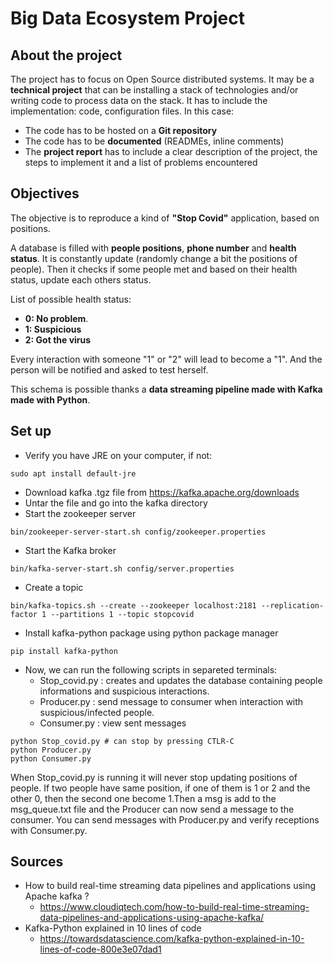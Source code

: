 # Big Data Ecosystem Project

## About the project

The project has to focus on Open Source distributed systems.
It may be a **technical project** that can be installing a stack of technologies and/or writing code to process data on the stack. It has to include the implementation: code, configuration files. In this case:
- The code has to be hosted on a **Git repository**
- The code has to be **documented** (READMEs, inline comments)
- The **project report** has to include a clear description of the project, the steps to implement it and a list of problems encountered

## Objectives

The objective is to reproduce a kind of **"Stop Covid"** application, based on positions.

A database is filled with **people positions**, **phone number** and **health status**. It is constantly update (randomly change a bit the positions of people). Then it checks if some people met and based on their health status, update each others status.

List of possible health status:
- **0: No problem**.
- **1: Suspicious**
- **2: Got the virus**

Every interaction with someone "1" or "2" will lead to become a "1". And the person will be notified and asked to test herself.

This schema is possible thanks a **data streaming pipeline made with Kafka made with Python**.

## Set up

- Verify you have JRE on your computer, if not:
```
sudo apt install default-jre
```
- Download kafka .tgz file from https://kafka.apache.org/downloads
- Untar the file and go into the kafka directory
- Start the zookeeper server
```
bin/zookeeper-server-start.sh config/zookeeper.properties
```
- Start the Kafka broker
```
bin/kafka-server-start.sh config/server.properties
```
- Create a topic
```
bin/kafka-topics.sh --create --zookeeper localhost:2181 --replication-factor 1 --partitions 1 --topic stopcovid
```
- Install kafka-python package using python package manager
```
pip install kafka-python
```
- Now, we can run the following scripts in separeted terminals:
  - Stop_covid.py : creates and updates the database containing people informations and suspicious interactions.
  - Producer.py : send message to consumer when interaction with suspicious/infected people.
  - Consumer.py : view sent messages
```
python Stop_covid.py # can stop by pressing CTLR-C
python Producer.py
python Consumer.py
``` 

When Stop_covid.py is running it will never stop updating positions of people. If two people have same position, if one of them is 1 or 2 and the other 0, then the second one become 1.Then a msg is add to the msg_queue.txt file and the Producer can now send a message to the consumer.
You can send messages with Producer.py and verify receptions with Consumer.py.

## Sources
- How to build real-time streaming data pipelines and applications using Apache kafka ?
  - https://www.cloudiqtech.com/how-to-build-real-time-streaming-data-pipelines-and-applications-using-apache-kafka/
- Kafka-Python explained in 10 lines of code
  - https://towardsdatascience.com/kafka-python-explained-in-10-lines-of-code-800e3e07dad1
